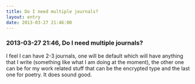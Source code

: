 ```yaml
---
title: Do I need multiple journals?
layout: entry
date: 2013-03-27 21:46:00
---
```

### 2013-03-27 21:46, Do I need multiple journals? 

I feel I can have 2-3 journals, one will be default which will have anything that I write (something like what I am doing at the moment), the other one can be for my work related stuff that can be the encrypted type and the last one for poetry. It does sound good. 
